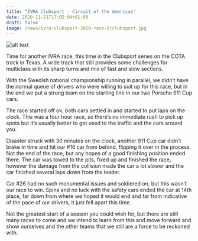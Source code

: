 ```yaml
---
title: "IVRA Clubsport - Circuit of the Americas"
date: 2020-11-21T17:02:04+01:00
draft: false
image: /news/ivra-clubsport-2020-race-2/clubsport.jpg
---
```

![alt text](/news/ivra-clubsport-2020-race-2/clubsport.jpg)

Time for another IVRA race, this time in the Clubsport series on the COTA track in Texas. A wide track that still provides some challenges for multiclass with its sharp turns and mix of fast and slow sections.

With the Swedish national championship running in parallel, we didn’t have the normal queue of drivers who were willing to suit up for this race, but in the end we put a strong team on the starting line in our two Porsche 911 Cup cars.

The race started off ok, both cars settled in and started to put laps on the clock. This was a four hour race, so there’s no immediate rush to pick up spots but it’s usually better to get used to the traffic and the cars around you.

Disaster struck with 30 minutes on the clock, another 911 Cup car didn’t brake in time and hit our #16 car from behind, flipping it over in the process. Not the end of the race, but any hopes of a good finishing position ended there. The car was towed to the pits, fixed up and finished the race, however the damage from the collision made the car a lot slower and the car finished several laps down from the leader.

Car #26 had no such monumental issues and soldiered on, but this wasn’t our race to win. Spins and no luck with the safety cars ended the car at 14th place, far down from where we hoped it would end and far from indicative of the pace of our drivers, it just fell apart this time.

Not the greatest start of a season you could wish for, but there are still many races to come and we intend to learn from this and move forward and show ourselves and the other teams that we still are a force to be reckoned with.
